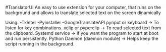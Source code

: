#TranslatorUI
An easy to use extension for your computer, that runs on the background and allows to translate selected text on the screen dinamically

Using:
-Tkinter
-Pyinstaller
-GoogleTranslateAPI
pynput or keyboard → To listen for key combinations.
xclip or pyperclip → To read selected text from the clipboard.
Systemd service → If you want the program to start at boot and run persistently.
Python Daemon (daemon module) → Helps keep the script running in the background.
